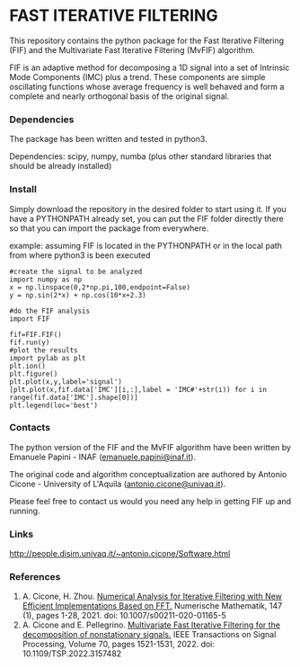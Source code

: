 # FAST ITERATIVE FILTERING

This repository contains the python package for the Fast Iterative Filtering (FIF) and the Multivariate Fast Iterative Filtering (MvFIF) algorithm.

FIF is an adaptive method for decomposing a 1D signal into a set of Intrinsic Mode Components (IMC) plus a trend. These components are simple oscillating functions whose average frequency is well behaved and form a complete and nearly orthogonal basis of the original signal.

### Dependencies ###
The package has been written and tested in python3.

Dependencies: scipy, numpy, numba (plus other standard libraries that should be already installed)

### Install ###

Simply download the repository in the desired folder to start using it.
If you have a PYTHONPATH already set, you can put the FIF folder directly there so that you can import the package from everywhere.

example: assuming FIF is located in the PYTHONPATH or in the local path from where python3 is been executed 

```
#create the signal to be analyzed
import numpy as np
x = np.linspace(0,2*np.pi,100,endpoint=False)
y = np.sin(2*x) + np.cos(10*x+2.3)
        
#do the FIF analysis
import FIF
    
fif=FIF.FIF()
fif.run(y)
#plot the results
import pylab as plt
plt.ion()
plt.figure()
plt.plot(x,y,label='signal')
[plt.plot(x,fif.data['IMC'][i,:],label = 'IMC#'+str(i)) for i in range(fif.data['IMC'].shape[0])]
plt.legend(loc='best')

```
### Contacts ###

The python version of the FIF and the MvFIF algorithm have been written by Emanuele Papini - INAF (emanuele.papini@inaf.it).

The original code and algorithm conceptualization are authored by Antonio Cicone - University of L'Aquila (antonio.cicone@univaq.it).

Please feel free to contact us would you need any help in getting FIF up and running.

### Links ###
 http://people.disim.univaq.it/~antonio.cicone/Software.html

### References ###
1) A. Cicone, H. Zhou. [Numerical Analysis for Iterative Filtering with New Efficient Implementations Based on FFT.](https://arxiv.org/abs/1802.01359) Numerische Mathematik, 147 (1), pages 1-28, 2021. doi: 10.1007/s00211-020-01165-5
2) A. Cicone and E. Pellegrino. [Multivariate Fast Iterative Filtering for the decomposition of nonstationary signals.](https://arxiv.org/abs/1902.04860) IEEE Transactions on Signal Processing, Volume 70, pages 1521-1531, 2022. doi: 10.1109/TSP.2022.3157482

